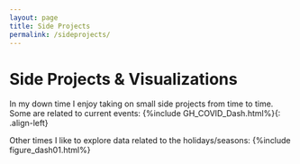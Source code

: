```yaml
---
layout: page
title: Side Projects
permalink: /sideprojects/
---
```

<h1>Side Projects & Visualizations</h1>
In my down time I enjoy taking on small side projects from time to time. Some are related to current events:
{%include GH_COVID_Dash.html%}{: .align-left}


Other times I like to explore data related to the holidays/seasons:
{%include figure_dash01.html%}
